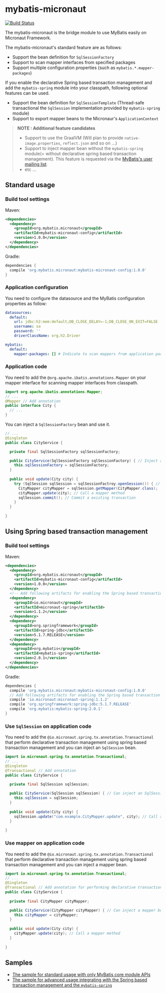 # mybatis-micronaut

[![Build Status](https://travis-ci.org/kazuki43zoo/mybatis-micronaut.svg?branch=master)](https://travis-ci.org/kazuki43zoo/mybatis-micronaut)

The mybatis-micronaut is the bridge module to use MyBatis easily on Micronaut Framework.

The mybatis-micronaut's standard feature are as follows:

* Support the bean definition for `SqlSessionFactory`
* Support to scan mapper interfaces from specified packages
* Support multiple configuration properties (such as `mybatis.*.mapper-packages`)

If you enable the declarative Spring based transaction management and add the `mybatis-spring` module into your classpath, following optional features can be used.

* Support the bean definition for `SqlSessionTemplate` (Thread-safe transactional the `SqlSession` implementation provided by `mybatis-spring` module)
* Support to export mapper beans to the Micronaur's `ApplicationContext`

> **NOTE : Additional feature candidates**
>
> * Support to use the GraalVM (Will plan to provide `native-image.properties`, `reflect.json` and so on ...)
> * Support to inject mapper bean without the `mybatis-spring` module(= without declarative spring based transaction management). This feature is requested via the [MyBatis's user mailing list](https://groups.google.com/forum/#!topic/mybatis-user/-sW62H_1Quw).
> * etc ...


## Standard usage

### Build tool settings

Maven:

```xml
<dependencies>
  <dependency>
    <groupId>org.mybatis.micronaut</groupId>
    <artifactId>mybatis-micronaut-config</artifactId>
    <version>1.0.0</version>
  </dependency>
</dependencies>
```

Gradle:

```groovy
dependencies {
  compile 'org.mybatis.micronaut:mybatis-micronaut-config:1.0.0'
}
```

### Application configuration

You need to configure the datasource and the MyBatis configuration properties as follow:

```yaml
datasources:
  default:
    url: jdbc:h2:mem:default;DB_CLOSE_DELAY=-1;DB_CLOSE_ON_EXIT=FALSE
    username: sa
    password: ''
    driverClassName: org.h2.Driver

mybatis:
  default:
    mapper-packages: [] # Indicate to scan mappers from application package
```

### Application code

You need to add the `@org.apache.ibatis.annotations.Mapper` on your mapper interface for scanning mapper interfaces from classpath.

```java
import org.apache.ibatis.annotations.Mapper;
// ...
@Mapper // Add annotation
public interface City {
  // ...
}
```

You can inject a `SqlSessionFactory` bean and use it.

```java
// ...
@Singleton
public class CityService {

  private final SqlSessionFactory sqlSessionFactory;

  public CityService(SqlSessionFactory sqlSessionFactory) { // Inject an SqlSessionFactory bean
    this.sqlSessionFactory = sqlSessionFactory;
  }
  
  public void update(City city) {
    try (SqlSession sqlSession = sqlSessionFactroy.openSession()) { // Retrieve a new SqlSession (begin a new transaction)
      CityMapper cityMapper = sqlSession.getMapper(CityMapper.class);  // Retrieve a mapper object
      cityMapper.update(city); // Call a mapper method
      sqlSession.commit(); // Commit a existing transaction
    }
  }
  
}
```

## Using Spring based transaction management

### Build tool settings

Maven:

```xml
<dependencies>
  <dependency>
    <groupId>org.mybatis.micronaut</groupId>
    <artifactId>mybatis-micronaut-config</artifactId>
    <version>1.0.0</version>
  </dependency>
  <!-- Add following artifacts for enabling the Spring based transaction management -->
  <dependency>
    <groupId>io.micronaut</groupId>
    <artifactId>micronaut-spring</artifactId>
    <version>1.1.2</version>
  </dependency>
  <dependency>
    <groupId>org.springframework</groupId>
    <artifactId>spring-jdbc</artifactId>
    <version>5.1.7.RELEASE</version>
  </dependency>
  <dependency>
    <groupId>org.mybatis</groupId>
    <artifactId>mybatis-spring</artifactId>
    <version>2.0.1</version>
  </dependency>
</dependencies>
```

Gradle:

```groovy
dependencies {
  compile 'org.mybatis.micronaut:mybatis-micronaut-config:1.0.0'
  // Add following artifacts for enabling the Spring based transaction management
  compile 'io.micronaut:micronaut-spring:1.1.2'
  compile 'org.springframework:spring-jdbc:5.1.7.RELEASE'
  compile 'org.mybatis:mybatis-spring:2.0.1'
}
```

### Use `SqlSession` on application code

You need to add the `@io.micronaut.spring.tx.annotation.Transactional` that perform declarative transaction management 
using spring based transaction management and you can inject an `SqlSession` bean.

```java
import io.micronaut.spring.tx.annotation.Transactional;
// ...
@Singleton
@Transactional // Add annotation
public class CityService {
  
  private final SqlSession sqlSession;

  public CityService(SqlSession sqlSession) { // Can inject an SqlSession(SqlSessionTemplate)
    this.sqlSession = sqlSession;
  }
  
  public void update(City city) {
    sqlSession.update("com.example.CityMapper.update", city); // Call an SqlSession method
  }
  
}
```

### Use mapper on application code

You need to add the `@io.micronaut.spring.tx.annotation.Transactional` that perform declarative transaction management 
using spring based transaction management and you can inject a mapper bean.

```java
import io.micronaut.spring.tx.annotation.Transactional;
// ...
@Singleton
@Transactional // Add annotation for performing declarative transaction management
public class CityService {
  
  private final CityMapper cityMapper;

  public CityService(CityMapper cityMapper) { // Can inject a mapper bean
    this.cityMapper = cityMapper;
  }
  
  public void update(City city) {
    cityMapper.update(city); // Call a mapper method
  }
  
}
```

## Samples

* [The sample for standard usage with only MyBatis core module APIs](./mybatis-micronaut-samples/mybatis-micronaut-samples-standard)
* [The sample for advanced usage integrating with the Spring based transaction management and the `mybatis-spring`](./mybatis-micronaut-samples/mybatis-micronaut-samples-springtx)
